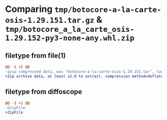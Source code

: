 # Comparing `tmp/botocore-a-la-carte-osis-1.29.151.tar.gz` & `tmp/botocore_a_la_carte_osis-1.29.152-py3-none-any.whl.zip`

## filetype from file(1)

```diff
@@ -1 +1 @@
-gzip compressed data, was "botocore-a-la-carte-osis-1.29.151.tar", last modified: Sat Jun 10 01:24:54 2023, max compression
+Zip archive data, at least v2.0 to extract, compression method=deflate
```

## filetype from diffoscope

```diff
@@ -1 +1 @@
-GzipFile
+ZipFile
```

